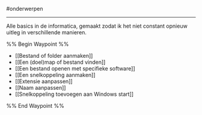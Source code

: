 #onderwerpen 

---

Alle basics in de informatica, gemaakt zodat ik het niet constant opnieuw uitleg in verschillende manieren.

%% Begin Waypoint %%
- [[Bestand of folder aanmaken]]
- [[Een (doel)map of bestand vinden]]
- [[Een bestand openen met specifieke software]]
- [[Een snelkoppeling aanmaken]]
- [[Extensie aanpassen]]
- [[Naam aanpassen]]
- [[Snelkoppeling toevoegen aan Windows start]]

%% End Waypoint %%


